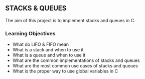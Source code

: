 ## STACKS & QUEUES
The aim of this project is to implement stacks and queues in C.

### Learning Objectives
* What do LIFO & FIFO mean
* What is a stack and when to use it
* What is a queue and when to use it
* What are the common implementations of stacks and queues
* What are the most common use cases of stacks and queues
* What is the proper way to use global variables in C
